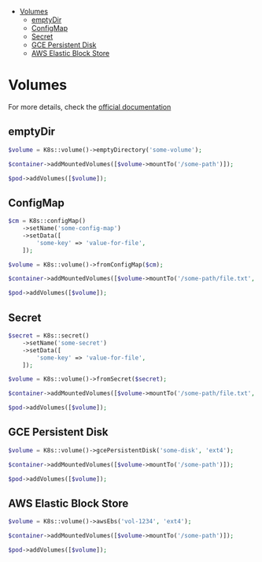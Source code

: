 - [Volumes](#volumes)
  - [emptyDir](#emptydir)
  - [ConfigMap](#configmap)
  - [Secret](#secret)
  - [GCE Persistent Disk](#gce-persistent-disk)
  - [AWS Elastic Block Store](#aws-elastic-block-store)

# Volumes

For more details, check the [official documentation](https://kubernetes.io/docs/concepts/storage/volumes/s)

## emptyDir

```php
$volume = K8s::volume()->emptyDirectory('some-volume');

$container->addMountedVolumes([$volume->mountTo('/some-path')]);

$pod->addVolumes([$volume]);
```

## ConfigMap

```php
$cm = K8s::configMap()
    ->setName('some-config-map')
    ->setData([
        'some-key' => 'value-for-file',
    ]);

$volume = K8s::volume()->fromConfigMap($cm);

$container->addMountedVolumes([$volume->mountTo('/some-path/file.txt', 'some-key')]);

$pod->addVolumes([$volume]);
```

## Secret

```php
$secret = K8s::secret()
    ->setName('some-secret')
    ->setData([
        'some-key' => 'value-for-file',
    ]);

$volume = K8s::volume()->fromSecret($secret);

$container->addMountedVolumes([$volume->mountTo('/some-path/file.txt', 'some-key')]);

$pod->addVolumes([$volume]);
```

## GCE Persistent Disk

```php
$volume = K8s::volume()->gcePersistentDisk('some-disk', 'ext4');

$container->addMountedVolumes([$volume->mountTo('/some-path')]);

$pod->addVolumes([$volume]);
```

## AWS Elastic Block Store

```php
$volume = K8s::volume()->awsEbs('vol-1234', 'ext4');

$container->addMountedVolumes([$volume->mountTo('/some-path')]);

$pod->addVolumes([$volume]);
```
